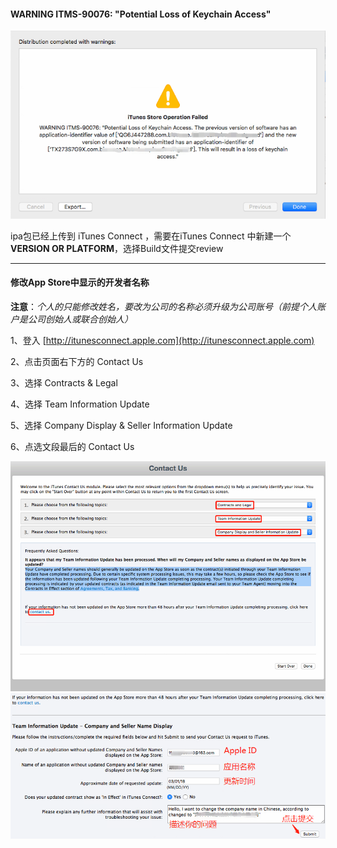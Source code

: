 #### WARNING ITMS-90076: "Potential Loss of Keychain Access"

![](/assets/user/user_issue_itms-90076.png)

ipa包已经上传到 iTunes Connect ，需要在iTunes Connect 中新建一个 **VERSION OR PLATFORM**，选择Build文件提交review

---

#### 修改App Store中显示的开发者名称

**注意**：_个人的只能修改姓名，要改为公司的名称必须升级为公司账号（前提个人账户是公司创始人或联合创始人）_

1、登入 [http://itunesconnect.apple.com](http://itunesconnect.apple.com)

2、点击页面右下方的 Contact Us

3、选择 Contracts & Legal

4、选择 Team Information Update

5、选择 Company Display & Seller Information Update

6、点选文段最后的 Contact Us

![](/assets/user/user_issue_change_company_name.png)![](/assets/user/user_issue_change_company_name1.png)

